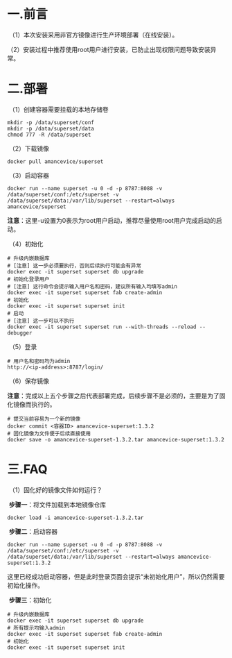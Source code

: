 # 一.前言	

​		（1）本次安装采用非官方镜像进行生产环境部署（在线安装）。

​		（2）安装过程中推荐使用root用户进行安装，已防止出现权限问题导致安装异常。

# 二.部署

​		（1）创建容器需要挂载的本地存储卷

```shell
mkdir -p /data/superset/conf
mkdir -p /data/superset/data
chmod 777 -R /data/superset
```

​		（2）下载镜像

```shell
docker pull amancevice/superset
```

​		（3）启动容器

```shell
docker run --name superset -u 0 -d -p 8787:8088 -v /data/superset/conf:/etc/superset -v /data/superset/data:/var/lib/superset --restart=always amancevice/superset
```

​			**注意**：这里-u设置为0表示为root用户启动，推荐尽量使用root用户完成启动的启动。

​		（4）初始化

```shell
# 升级内嵌数据库
# [注意] 这一步必须要执行，否则后续执行可能会有异常
docker exec -it superset superset db upgrade
# 初始化登录用户
# [注意] 这行命令会提示输入用户名和密码，建议所有输入均填写admin
docker exec -it superset superset fab create-admin
# 初始化
docker exec -it superset superset init 
# 启动
# [注意] 这一步可以不执行
docker exec -it superset superset run --with-threads --reload --debugger
```

​		（5）登录

```shell
# 用户名和密码均为admin
http://<ip-address>:8787/login/
```

​		（6）保存镜像

​			**注意**：完成以上五个步骤之后代表部署完成，后续步骤不是必须的，主要是为了固化镜像而执行的。

```shell
# 提交当前容易为一个新的镜像
docker commit <容器ID> amancevice-superset:1.3.2
# 固化镜像为文件便于后续直接使用
docker save -o amancevice-superset-1.3.2.tar amancevice-superset:1.3.2  
```

# 三.FAQ

​		（1）固化好的镜像文件如何运行？

​				**步骤一**：将文件加载到本地镜像仓库

```shell
docker load -i amancevice-superset-1.3.2.tar
```

​				**步骤二**：启动容器

```shell
docker run --name superset -u 0 -d -p 8787:8088 -v /data/superset/conf:/etc/superset -v /data/superset/data:/var/lib/superset --restart=always amancevice-superset:1.3.2
```

​				这里已经成功启动容器，但是此时登录页面会提示“未初始化用户”，所以仍然需要初始化操作。

​				**步骤三**：初始化

```shell
# 升级内嵌数据库
docker exec -it superset superset db upgrade
# 所有提示均输入admin
docker exec -it superset superset fab create-admin 
# 初始化
docker exec -it superset superset init 
```



